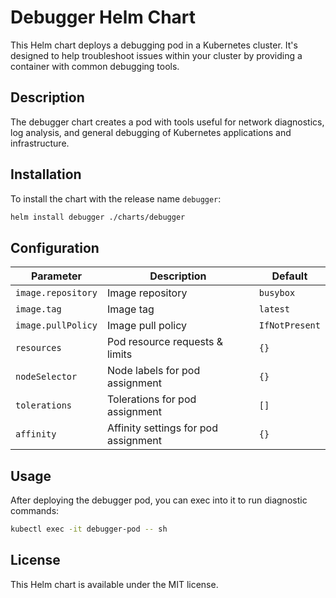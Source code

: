# Debugger Helm Chart

This Helm chart deploys a debugging pod in a Kubernetes cluster. It's designed to help troubleshoot issues within your cluster by providing a container with common debugging tools.

## Description

The debugger chart creates a pod with tools useful for network diagnostics, log analysis, and general debugging of Kubernetes applications and infrastructure.

## Installation

To install the chart with the release name `debugger`:

```bash
helm install debugger ./charts/debugger
```

## Configuration

| Parameter | Description | Default |
|-----------|-------------|---------|
| `image.repository` | Image repository | `busybox` |
| `image.tag` | Image tag | `latest` |
| `image.pullPolicy` | Image pull policy | `IfNotPresent` |
| `resources` | Pod resource requests & limits | `{}` |
| `nodeSelector` | Node labels for pod assignment | `{}` |
| `tolerations` | Tolerations for pod assignment | `[]` |
| `affinity` | Affinity settings for pod assignment | `{}` |

## Usage

After deploying the debugger pod, you can exec into it to run diagnostic commands:

```bash
kubectl exec -it debugger-pod -- sh
```

## License

This Helm chart is available under the MIT license.